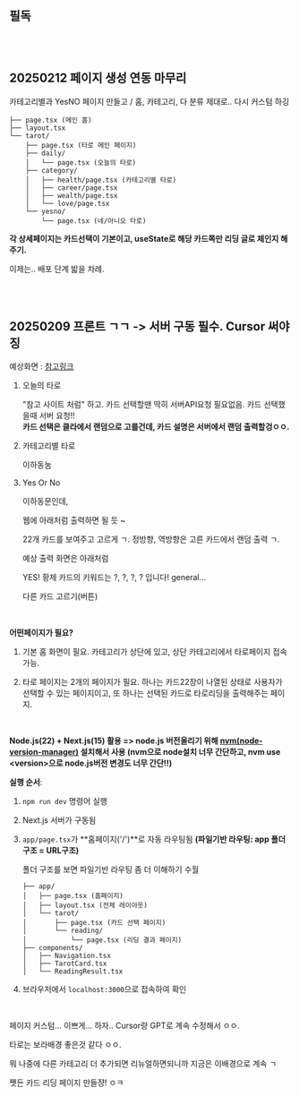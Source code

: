 ## 필독



<br><br>



## 20250212 페이지 생성 연동 마무리

카테고리별과 YesNO 페이지 만들고 / 홈, 카테고리, 다 분류 제대로.. 다시 커스텀 하깅

```app/
├── page.tsx (메인 홈)
├── layout.tsx
└── tarot/
    ├── page.tsx (타로 메인 페이지)
    ├── daily/
    │   └── page.tsx (오늘의 타로)
    ├── category/
    │   ├── health/page.tsx (카테고리별 타로)
    │   ├── career/page.tsx
    │   ├── wealth/page.tsx
    │   └── love/page.tsx
    └── yesno/
        └── page.tsx (네/아니오 타로)
```

**각 상세페이지는 카드선택이 기본이고, useState로 해당 카드쪽만 리딩 글로 체인지 해주기.**

이제는.. 배포 단계 밟을 차례.

<br><br>

## 20250209 프론트 ㄱㄱ -> 서버 구동 필수. Cursor 써야징

예상화면 : [참고링크](https://www.horoscope.com/us/tarot/tarot-daily-love.aspx)

1. 오늘의 타로

   "참고 사이트 처럼" 하고. 카드 선택할땐 딱히 서버API요청 필요없음. 카드 선택했을때 서버 요청!!  
   **카드 선택은 클라에서 랜덤으로 고를건데, 카드 설명은 서버에서 랜덤 출력할겅ㅇㅇ.**

2. 카테고리별 타로

   이하동눔

3. Yes Or No 

   이하동문인데,

   웹에 아래처럼 출력하면 될 듯 ~

   22개 카드를 보여주고 고르게 ㄱ. 정방향, 역방향은 고른 카드에서 랜덤 출력 ㄱ.

   예상 출력 화면은 아래처럼

   YES!
   황제 카드의 키워드는 ?, ?, ?, ? 입니다!
   general...

   다른 카드 고르기(버튼)

<br>

**어떤페이지가 필요?**

1. 기본 홈 화면이 필요. 카테고리가 상단에 있고, 상단 카테고리에서 타로페이지 접속가능.

2. 타로 페이지는 2개의 페이지가 필요. 하나는 카드22장이 나열된 상태로 사용자가 선택할 수 있는 페이지이고, 또 하나는 선택된 카드로 타로리딩을 출력해주는 페이지.

<br>

**Node.js(22) + Next.js(15) 활용 => node.js 버전올리기 위해 [nvm(node-version-manager)](https://github.com/coreybutler/nvm-windows/releases) 설치해서 사용 (nvm으로 node설치 너무 간단하고, nvm use \<version>으로 node.js버전 변경도 너무 간단!!)**

**실행 순서**:

1. `npm run dev` 명령어 실행

2. Next.js 서버가 구동됨

3. `app/page.tsx`가 **홈페이지('/')**로 자동 라우팅됨 **(파일기반 라우팅: app 폴더구조 = URL구조)**

   폴더 구조를 보면 파일기반 라우팅 좀 더 이해하기 수월

   ```text
   ├── app/
   │   ├── page.tsx (홈페이지)
   │   ├── layout.tsx (전체 레이아웃)
   │   └── tarot/
   │       ├── page.tsx (카드 선택 페이지)
   │       └── reading/
   │           └── page.tsx (리딩 결과 페이지)
   ├── components/
   │   ├── Navigation.tsx
   │   ├── TarotCard.tsx
   │   └── ReadingResult.tsx
   ```
   
4. 브라우저에서 `localhost:3000`으로 접속하여 확인

<br>

페이지 커스텀... 이쁘게... 하자.. Cursor랑 GPT로 계속 수정해서 ㅇㅇ.

타로는 보라배경 좋은것 같다 ㅇㅇ.

뭐 나중에 다른 카테고리 더 추가되면 리뉴얼하면되니까 지금은 이배경으로 계속 ㄱ

쨋든 카드 리딩 페이지 만들쟝! ㅇㅋ
